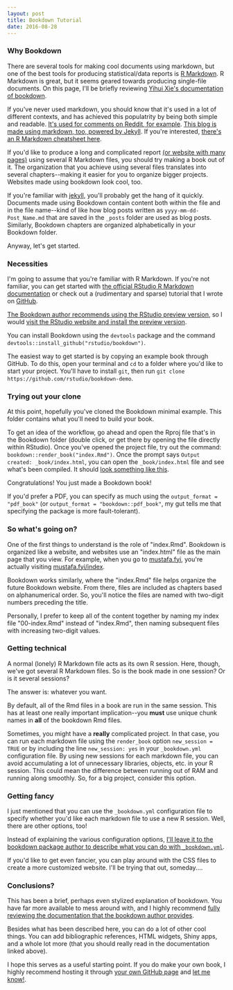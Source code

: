 ```yaml
---
layout: post  
title: Bookdown Tutorial  
date: 2016-08-28  
---
```


### Why Bookdown 

There are several tools for making cool documents using markdown, but one of the best tools for producing statistical/data reports is [R Markdown](https:///rmarkdown.rstudio.com). R Markdown is great, but it seems geared towards producing single-file documents. On this page, I'll be briefly reviewing [Yihui Xie's documentation of bookdown](https://bookdown.org/yihui/bookdown/). 

If you've never used markdown, you should know that it's used in a lot of different contexts, and has achieved this populatrity by being both simple and readable. [It's used for comments on Reddit, for example](https://www.reddit.com/r/reddit.com/comments/6ewgt/reddit_markdown_primer_or_how_do_you_do_all_that/c03nik6). [This blog is made using markdown, too, powered by Jekyll](https://github.com/mustafaascha/mustafaascha.github.io). If you're interested, [there's an R Markdown cheatsheet here](https://www.rstudio.com/wp-content/uploads/2015/03/rmarkdown-reference.pdf). 

If you'd like to produce a long and complicated report [(or website with many pages)](https://bookdown.org/yihui/bookdown/) using several R Markdown files, you should try making a book out of it. The organization that you achieve using several files translates into several chapters--making it easier for you to organize bigger projects. Websites made using bookdown look cool, too. 

If you're familiar with [jekyll](https://jekyllrb.com/), you'll probably get the hang of it quickly. Documents made using Bookdown contain content both within the file and in the file name--kind of like how blog posts written as `yyyy-mm-dd-Post_Name.md` that are saved in the `_posts` folder are used as blog posts. Similarly, Bookdown chapters are organized alphabetically in your Bookdown folder.

Anyway, let's get started.  

### Necessities

I'm going to assume that you're familiar with R Markdown. If you're not familiar, you can get started with [the official RStudio R Markdown documentation](http://rmarkdown.rstudio.com/) or check out a (rudimentary and sparse) tutorial that I wrote on [GitHub](https://github.com/mustafaascha/rmarkdownTutorial).

[The Bookdown author recommends using the RStudio preview version](https://bookdown.org/yihui/bookdown/get-started.html), so I would [visit the RStudio website and install the preview version](https://www.rstudio.com/products/rstudio/download/preview/).

You can install Bookdown using the `devtools` package and the command `devtools::install_github("rstudio/bookdown")`. 

The easiest way to get started is by copying an example book through GitHub. To do this, open your terminal and `cd` to a folder where you'd like to start your project. You'll have to install `git`, then run `git clone https://github.com/rstudio/bookdown-demo`. 

### Trying out your clone

At this point, hopefully you've cloned the Bookdown minimal example. This folder contains what you'll need to build your book. 

To get an idea of the workflow, go ahead and open the Rproj file that's in the Bookdown folder (double click, or get there by opening the file directly within RStudio). Once you've opened the project file, try out the command: `bookdown::render_book("index.Rmd")`. Once the prompt says `Output created: _book/index.html`, you can open the `_book/index.html` file and see what's been compiled. It should [look something like this](https://bookdown.org/yihui/bookdown-demo/). 

Congratulations! You just made a Bookdown book! 

If you'd prefer a PDF, you can specify as much using the `output_format = "pdf_book"` (or `output_format = "bookdown::pdf_book"`, my gut tells me that specifying the package is more fault-tolerant). 

### So what's going on? 

One of the first things to understand is the role of "index.Rmd". Bookdown is organized like a website, and websites use an "index.html" file as the main page that you view. For example, when you go to [mustafa.fyi](http://mustafa.fyi), you're actually visiting [mustafa.fyi/index](http://mustafa.fyi/index). 

Bookdown works similarly, where the "index.Rmd" file helps organize the future Bookdown website. From there, files are included as chapters based on alphanumerical order. So, you'll notice the files are named with two-digit numbers preceding the title. 

Personally, I prefer to keep all of the content together by naming my index file "00-index.Rmd" instead of "index.Rmd", then naming subsequent files with increasing two-digit values. 

### Getting technical

A normal (lonely) R Markdown file acts as its own R session. Here, though, we've got several R Markdown files. So is the book made in one session? Or is it several sessions? 

The answer is: whatever you want. 

By default, all of the Rmd files in a book are run in the same session. This has at least one really important implication--you **must** use unique chunk names in **all** of the bookdown Rmd files. 

Sometimes, you might have a **really** complicated project. In that case, you can run each markdown file using the `render_book` option `new_session = TRUE` or by including the line `new_session: yes` in your `_bookdown.yml` configuration file. By using new sessions for each markdown file, you can avoid accumulating a lot of unnecessary libraries, objects, etc. in your R session. This could mean the difference between running out of RAM and running along smoothly. So, for a big project, consider this option. 

### Getting fancy

I just mentioned that you can use the `_bookdown.yml` configuration file to specify whether you'd like each markdown file to use a new R session. Well, there are other options, too! 

Instead of explaining the various configuration options, [I'll leave it to the bookdown package author to describe what you can do with `_bookdown.yml`](https://bookdown.org/yihui/bookdown/configuration.html). 

If you'd like to get even fancier, you can play around with the CSS files to create a more customized website. I'll be trying that out, someday....

### Conclusions? 

This has been a brief, perhaps even stylized explanation of bookdown. You have far more available to mess around with, and I highly recommend [fully reviewing the documentation that the bookdown author provides](https://bookdown.org/yihui/bookdown/). 

Besides what has been described here, you can do a lot of other cool things. You can add bibliographic references, HTML widgets, Shiny apps, and a whole lot more (that you should really read in the documentation linked above). 

I hope this serves as a useful starting point. If you do make your own book, I highly recommend hosting it through [your own GitHub page](https://pages.github.com/) and [let me know!](mustafa.ascha@gmail.com). 
